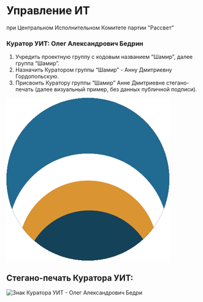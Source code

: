 # Управление ИТ 
при Центральном Исполнительном Комитете партии "Рассвет"
### Куратор УИТ: Олег Александрович Бедрин

1) Учредить проектную группу с кодовым названием “Шамир”, далее группа “Шамир”.
2) Назначить Куратором группы “Шамир” - Анну Дмитриевну Гордопольскую.
3) Присвоить Куратору группы “Шамир” Анне Дмитриевне стегано-печать (далее визуальный пример, без данных публичной подписи).

![Знак Куратора группы Шамир - Гордопольцева Анна Дмитриева](./Знак_Куратора_группы_Шамир_Гордопольцева_Анна_Дмитриевна.png)
## Стегано-печать Куратора УИТ:
![Знак Куратора УИТ - Олег Александрович Бедри](../Знак_Куратора_УИТ_Олег_Александрович_Бедрин.png)
